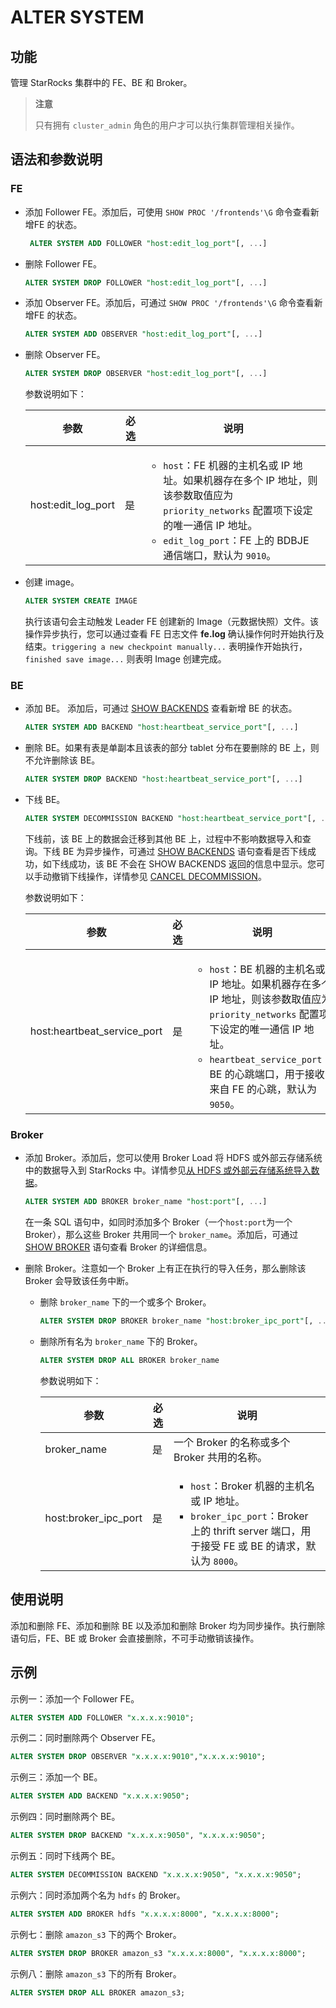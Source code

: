 # ALTER SYSTEM

## 功能

管理 StarRocks 集群中的 FE、BE 和 Broker。

> **注意**
>
> 只有拥有 `cluster_admin` 角色的用户才可以执行集群管理相关操作。

## 语法和参数说明

### FE

- 添加 Follower FE。添加后，可使用 `SHOW PROC '/frontends'\G` 命令查看新增FE 的状态。

   ```SQL
    ALTER SYSTEM ADD FOLLOWER "host:edit_log_port"[, ...]
    ```

- 删除 Follower FE。

    ```SQL
    ALTER SYSTEM DROP FOLLOWER "host:edit_log_port"[, ...]
    ```

- 添加 Observer FE。添加后，可通过 `SHOW PROC '/frontends'\G` 命令查看新增FE 的状态。

    ```SQL
    ALTER SYSTEM ADD OBSERVER "host:edit_log_port"[, ...]
    ```

- 删除 Observer FE。

    ```SQL
    ALTER SYSTEM DROP OBSERVER "host:edit_log_port"[, ...]
    ```

     参数说明如下：

    | **参数**           | **必选** | **说明**                                                     |
    | ------------------ | -------- | ------------------------------------------------------------ |
    | host:edit_log_port | 是       | <ul><li>`host`：FE 机器的主机名或 IP 地址。如果机器存在多个 IP 地址，则该参数取值应为 `priority_networks` 配置项下设定的唯一通信 IP 地址。</li><li>`edit_log_port`：FE 上的 BDBJE 通信端口，默认为 `9010`。</li></ul> |

- 创建 image。

    ```SQL
    ALTER SYSTEM CREATE IMAGE
    ```

    执行该语句会主动触发 Leader FE 创建新的 Image（元数据快照）文件。该操作异步执行，您可以通过查看 FE 日志文件 **fe.log** 确认操作何时开始执行及结束。`triggering a new checkpoint manually...` 表明操作开始执行，`finished save image...` 则表明 Image 创建完成。

### BE

- 添加 BE。 添加后，可通过 [SHOW BACKENDS](../Administration/SHOW_BACKENDS.md) 查看新增 BE 的状态。

    ```SQL
    ALTER SYSTEM ADD BACKEND "host:heartbeat_service_port"[, ...]
    ```

- 删除 BE。如果有表是单副本且该表的部分 tablet 分布在要删除的 BE 上，则不允许删除该 BE。

    ```SQL
    ALTER SYSTEM DROP BACKEND "host:heartbeat_service_port"[, ...]
    ```

- 下线 BE。

    ```SQL
    ALTER SYSTEM DECOMMISSION BACKEND "host:heartbeat_service_port"[, ...]
    ```

    下线前，该 BE 上的数据会迁移到其他 BE 上，过程中不影响数据导入和查询。下线 BE 为异步操作，可通过 [SHOW BACKENDS](../Administration/SHOW_BACKENDS.md) 语句查看是否下线成功，如下线成功，该 BE 不会在 SHOW BACKENDS 返回的信息中显示。您可以手动撤销下线操作，详情参见 [CANCEL DECOMMISSION](../Administration/CANCEL_DECOMMISSION.md)。

    参数说明如下：

    | **参数**                    | **必选** | **说明**                                                     |
    | --------------------------- | -------- | ------------------------------------------------------------ |
    | host:heartbeat_service_port | 是       |<ul><li> `host`：BE 机器的主机名或 IP 地址。如果机器存在多个 IP 地址，则该参数取值应为 `priority_networks` 配置项下设定的唯一通信 IP 地址。</li><li>`heartbeat_service_port`：BE 的心跳端口，用于接收来自 FE 的心跳，默认为 `9050`。</li></ul> |

### Broker

- 添加 Broker。添加后，您可以使用 Broker Load 将 HDFS 或外部云存储系统中的数据导入到 StarRocks 中。详情参见[从 HDFS 或外部云存储系统导入数据](../../../loading/BrokerLoad.md)。

    ```SQL
    ALTER SYSTEM ADD BROKER broker_name "host:port"[, ...]
    ```

    在一条 SQL 语句中，如同时添加多个 Broker（一个`host:port`为一个 Broker），那么这些 Broker 共用同一个 `broker_name`。添加后，可通过 [SHOW BROKER](../Administration/SHOW_BROKER.md) 语句查看 Broker 的详细信息。

- 删除 Broker。注意如一个 Broker 上有正在执行的导入任务，那么删除该 Broker 会导致该任务中断。

  - 删除 `broker_name` 下的一个或多个 Broker。

      ```SQL
      ALTER SYSTEM DROP BROKER broker_name "host:broker_ipc_port"[, ...]
      ```

  - 删除所有名为 `broker_name` 下的 Broker。

      ```SQL
      ALTER SYSTEM DROP ALL BROKER broker_name
      ```

     参数说明如下：

    | **参数**             | **必选** | **说明**                                                     |
    | -------------------- | -------- | ------------------------------------------------------------ |
    | broker_name          | 是       | 一个 Broker 的名称或多个 Broker 共用的名称。                 |
    | host:broker_ipc_port | 是       | <ul><li>`host`：Broker 机器的主机名或 IP 地址。</li><li>`broker_ipc_port`：Broker 上的 thrift server 端口，用于接受 FE 或 BE 的请求，默认为 `8000`。</li></ul> |

## 使用说明

添加和删除 FE、添加和删除 BE 以及添加和删除 Broker 均为同步操作。执行删除语句后，FE、BE 或 Broker 会直接删除，不可手动撤销该操作。

## 示例

示例一：添加一个 Follower FE。

```SQL
ALTER SYSTEM ADD FOLLOWER "x.x.x.x:9010";
```

示例二：同时删除两个 Observer FE。

```SQL
ALTER SYSTEM DROP OBSERVER "x.x.x.x:9010","x.x.x.x:9010";
```

示例三：添加一个 BE。

```SQL
ALTER SYSTEM ADD BACKEND "x.x.x.x:9050";
```

示例四：同时删除两个 BE。

```SQL
ALTER SYSTEM DROP BACKEND "x.x.x.x:9050", "x.x.x.x:9050";
```

示例五：同时下线两个 BE。

```SQL
ALTER SYSTEM DECOMMISSION BACKEND "x.x.x.x:9050", "x.x.x.x:9050";
```

示例六：同时添加两个名为 `hdfs` 的 Broker。

```SQL
ALTER SYSTEM ADD BROKER hdfs "x.x.x.x:8000", "x.x.x.x:8000";
```

示例七：删除 `amazon_s3` 下的两个 Broker。

```SQL
ALTER SYSTEM DROP BROKER amazon_s3 "x.x.x.x:8000", "x.x.x.x:8000";
```

示例八：删除 `amazon_s3` 下的所有 Broker。

```SQL
ALTER SYSTEM DROP ALL BROKER amazon_s3;
```
